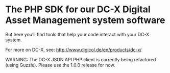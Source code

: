 # The PHP SDK for our DC-X Digital Asset Management system software

But here you’ll find tools that help your code interact with your DC-X system.

For more on DC-X, see: http://www.digicol.de/en/products/dc-x/

WARNING: The DC-X JSON API PHP client is currently being refactored (using Guzzle). 
Please use the 1.0.0 release for now.  
